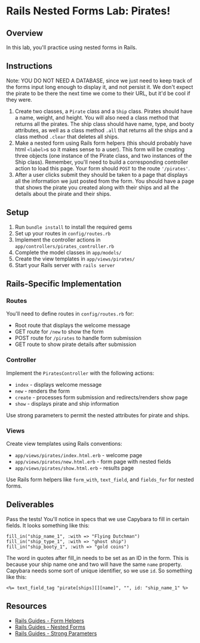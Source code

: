 # Rails Nested Forms Lab: Pirates!

## Overview

In this lab, you'll practice using nested forms in Rails.

## Instructions

Note: YOU DO NOT NEED A DATABASE, since we just need to keep track of the forms input long enough to display it, and not persist it. We don't expect the pirate to be there the next time we come to their URL, but it'd be cool if they were.

1. Create two classes, a `Pirate` class and a `Ship` class. Pirates should have a name, weight, and height. You will also need a class method that returns all the pirates. The ship class should have name, type, and booty attributes, as well as a class method `.all` that returns all the ships and a class method `.clear` that deletes all ships.
2. Make a nested form using Rails form helpers (this should probably have html `<label>`s so it makes sense to a user). This form will be creating three objects (one instance of the Pirate class, and two instances of the Ship class). Remember, you'll need to build a corresponding controller action to load this page. Your form should `POST` to the route `'/pirates'`.
3. After a user clicks submit they should be taken to a page that displays all the information we just posted from the form. You should have a page that shows the pirate you created along with their ships and all the details about the pirate and their ships.

## Setup

1. Run `bundle install` to install the required gems
2. Set up your routes in `config/routes.rb`
3. Implement the controller actions in `app/controllers/pirates_controller.rb`
4. Complete the model classes in `app/models/`
5. Create the view templates in `app/views/pirates/`
6. Start your Rails server with `rails server`

## Rails-Specific Implementation

### Routes

You'll need to define routes in `config/routes.rb` for:

- Root route that displays the welcome message
- GET route for `/new` to show the form
- POST route for `/pirates` to handle form submission
- GET route to show pirate details after submission

### Controller

Implement the `PiratesController` with the following actions:

- `index` - displays welcome message
- `new` - renders the form
- `create` - processes form submission and redirects/renders show page
- `show` - displays pirate and ship information

Use strong parameters to permit the nested attributes for pirate and ships.

### Views

Create view templates using Rails conventions:

- `app/views/pirates/index.html.erb` - welcome page
- `app/views/pirates/new.html.erb` - form page with nested fields
- `app/views/pirates/show.html.erb` - results page

Use Rails form helpers like `form_with`, `text_field`, and `fields_for` for nested forms.

## Deliverables

Pass the tests! You'll notice in specs that we use Capybara to fill in certain fields. It looks something like this:

```
fill_in("ship_name_1", :with => "Flying Dutchman")
fill_in("ship_type_1", :with => "ghost ship")
fill_in("ship_booty_1", :with => "gold coins")
```

The word in quotes after fill_in needs to be set as an ID in the form. This is because your ship name one and two will have the same `name` property. Capybara needs some sort of unique identifier, so we use `id`. So something like this:

```erb
<%= text_field_tag "pirate[ships][][name]", "", id: "ship_name_1" %>
```

## Resources

- [Rails Guides - Form Helpers](https://guides.rubyonrails.org/form_helpers.html)
- [Rails Guides - Nested Forms](https://guides.rubyonrails.org/form_helpers.html#nested-forms)
- [Rails Guides - Strong Parameters](https://guides.rubyonrails.org/action_controller_overview.html#strong-parameters)
